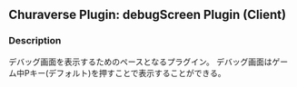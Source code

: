 ## Churaverse Plugin: debugScreen Plugin (Client)

### Description

デバッグ画面を表示するためのペースとなるプラグイン。
デバッグ画面はゲーム中Pキー(デフォルト)を押すことで表示することができる。
